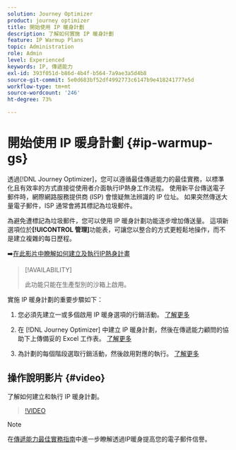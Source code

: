 ```yaml
---
solution: Journey Optimizer
product: journey optimizer
title: 開始使用 IP 暖身計劃
description: 了解如何實施 IP 暖身計劃
feature: IP Warmup Plans
topic: Administration
role: Admin
level: Experienced
keywords: IP, 傳遞能力
exl-id: 393f051d-b86d-4b4f-b564-7a9ae3a5d4b8
source-git-commit: 5e0d683bf52df4992773c6147b9e418241777e5d
workflow-type: tm+mt
source-wordcount: '246'
ht-degree: 73%

---
```


# 開始使用 IP 暖身計劃 {#ip-warmup-gs}

透過[!DNL Journey Optimizer]，您可以遵循最佳傳遞能力的最佳實務，以標準化且有效率的方式直接從使用者介面執行IP熱身工作流程。 使用新平台傳送電子郵件時，網際網路服務提供商 (ISP) 會懷疑無法辨識的 IP 位址。 如果突然傳送大量電子郵件，ISP 通常會將其標記為垃圾郵件。

為避免遭標記為垃圾郵件，您可以使用 IP 暖身計劃功能逐步增加傳送量。 這項新選項位於&#x200B;**[!UICONTROL 管理]**&#x200B;功能表，可讓您以整合的方式更輕鬆地操作，而不是建立複雜的每日歷程。 

➡️[在此影片中瞭解如何建立及執行IP熱身計畫](#video)

>[!AVAILABILITY]
>
>此功能只能在生產型別的沙箱上啟用。

<!--
Benefits

* Standardization on Campaign which will be easy for practitioners too > why?

* No more pain of creating queries, audiences and testing those as system will create the audiences. 

* Ease of excluding domains and changing the plan with help of simple toggles to exclude OR by editing numbers inline or create new phases or reupload plan if drastic change. No more pain of editing audience definitions, journey conditions

* There is an expectation that with this, it will ease around 30% of effort and will be much better experience for consultant/partner/practitioner - right from planning to execution to reporting
-->

實施 IP 暖身計劃的重要步驟如下：

1. 您必須先建立一或多個啟用 IP 暖身選項的行銷活動。 [了解更多](ip-warmup-campaign.md)

1. 在 [!DNL Journey Optimizer] 中建立 IP 暖身計劃，然後在傳遞能力顧問的協助下上傳備妥的 Excel 工作表。 [了解更多](ip-warmup-plan.md)

1. 為計劃的每個階段選取行銷活動，然後啟用對應的執行。 [了解更多](ip-warmup-execution.md)

## 操作說明影片 {#video}

了解如何建立和執行 IP 暖身計劃。

>[!VIDEO](https://video.tv.adobe.com/v/3453851/?learn=on&captions=chi_hant)

>[!NOTE]
>
>在[傳遞能力最佳實務指南](https://experienceleague.adobe.com/docs/deliverability-learn/deliverability-best-practice-guide/additional-resources/generic-resources/increase-reputation-with-ip-warming.html?lang=zh-Hant)中進一步瞭解透過IP暖身提高您的電子郵件信譽。
